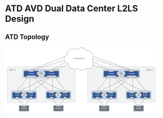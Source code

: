 # ATD AVD Dual Data Center L2LS Design

## ATD Topology

![ATD L2LS Topo](images/atd-avd-dual-dc-l2ls-topo.png)
